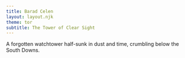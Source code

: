 ```yaml
---
title: Barad Celen
layout: layout.njk
theme: tor
subtitle: The Tower of Clear Sight
---
```


<p class="dropcap">A forgotten watchtower half-sunk in dust and time, crumbling below the South Downs.</p>

